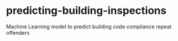 # predicting-building-inspections
Machine Learning model to predict building code compliance repeat offenders
